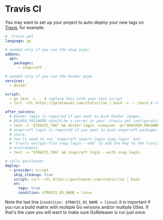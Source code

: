 # Travis CI

You may want to set up your project to auto-deploy your new tags on
[Travis](https://travis-ci.org), for example:

```yaml
# .travis.yml
language: go

# needed only if you use the snap pipe:
addons:
  apt:
    packages:
      - snapcraft

# needed only if you use the Docker pipe
services:
  - docker

script:
  - go test ./... # replace this with your test script
  - curl -sfL https://goreleaser.com/static/run | bash -s -- check # check goreleaser config for deprecations

after_success:
  # Docker login is required if you want to push Docker images.
  # DOCKER_PASSWORD should be a secret in your .travis.yml configuration.
  - test -n "$TRAVIS_TAG" && docker login -u=myuser -p="$DOCKER_PASSWORD"
  # snapcraft login is required if you want to push snapcraft packages to the
  # store.
  # You'll need to run `snapcraft export-login snap.login` and
  # `travis encrypt-file snap.login --add` to add the key to the travis
  # environment.
  - test -n "$TRAVIS_TAG" && snapcraft login --with snap.login

# calls goreleaser
deploy:
  - provider: script
    skip_cleanup: true
    script: curl -sfL https://goreleaser.com/static/run | bash
    on:
      tags: true
      condition: $TRAVIS_OS_NAME = linux
```

Note the last line (`condition: $TRAVIS_OS_NAME = linux`): it is important
if you run a build matrix with multiple Go versions and/or multiple OSes. If
that's the case you will want to make sure GoReleaser is run just once.
